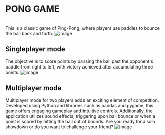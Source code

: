 # PONG GAME
\
This is a classic game of Ping-Pong, where players use paddles to bounce the ball back and forth. 
 ![image](https://github.com/Michal0002/Pong-Game/assets/44274110/bc7ca3ed-a775-44a9-bbca-c7a77937c456)
## Singleplayer mode
The objective is to score points by passing the ball past the opponent's paddle from right to left, with victory achieved after accumulating three points. 
![image](https://github.com/Michal0002/Pong-Game/assets/44274110/0e3e2f69-dd50-4d2b-aa4b-64101de0101c)

## Multiplayer mode
Multiplayer mode for two players adds an exciting element of competition. Developed using Python and libraries such as pandas and pygame, this game offers engaging gameplay and intuitive controls. Additionally, the application utilizes sound effects, triggering upon ball bounce or when a point is scored by hitting the ball out of bounds. Are you ready for a solo showdown or do you want to challenge your friend?
![image](https://github.com/Michal0002/Pong-Game/assets/44274110/11f1ea3b-d180-47ae-9133-44e6a82f6d27)



